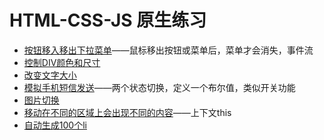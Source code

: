 # HTML-CSS-JS 原生练习

* [按钮移入移出下拉菜单](http://peng2014.github.io/HTML-CSS-JS/JS-Basic/1.%E6%8C%89%E9%92%AEonmouseover.html)——鼠标移出按钮或菜单后，菜单才会消失，事件流
* [控制DIV颜色和尺寸](http://peng2014.github.io/HTML-CSS-JS/JS-Basic/2.控制DIV颜色和尺寸.html)
* [改变文字大小](http://peng2014.github.io/HTML-CSS-JS/JS-Basic/3.改变文字大小.html)
* [模拟手机短信发送](http://peng2014.github.io/HTML-CSS-JS/JS-Basic/4.模拟手机短信发送.html)——两个状态切换，定义一个布尔值，类似开关功能
* [图片切换](http://peng2014.github.io/HTML-CSS-JS/JS-Basic/5.图片切换.html)
* [移动在不同的区域上会出现不同的内容](http://peng2014.github.io/HTML-CSS-JS/JS-Basic/6.this的应用.html)——上下文this
* [自动生成100个li](http://peng2014.github.io/HTML-CSS-JS/JS-Basic/7.1自动生成100个li.html)
